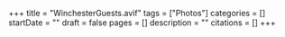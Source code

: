 +++
title = "WinchesterGuests.avif"
tags = ["Photos"]
categories = []
startDate = ""
draft = false
pages = []
description = ""
citations = []
+++
